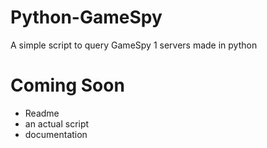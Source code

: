 # Python-GameSpy
A simple script to query GameSpy 1 servers made in python

# Coming Soon
 - Readme
 - an actual script
 - documentation
